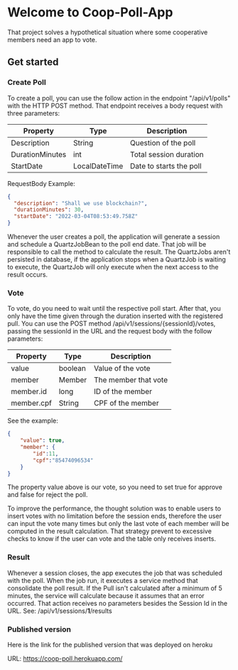 # Welcome to Coop-Poll-App
That project solves a hypothetical situation where some cooperative members need an app to vote.

## Get started

### Create Poll
To create a poll, you can use the follow action in the endpoint "/api/v1/polls" with the HTTP POST method. That endpoint receives a body request with three parameters:

|Property|Type|Description|
|---|---|---|
|Description| String | Question of the poll|
|DurationMinutes| int | Total session duration|
|StartDate|LocalDateTime| Date to starts the poll|

RequestBody Example:
```JSON
{
  "description": "Shall we use blockchain?",
  "durationMinutes": 30,
  "startDate": "2022-03-04T08:53:49.758Z"
}
```

Whenever the user creates a poll, the application will generate a session and schedule a QuartzJobBean to the poll end date. That job will be responsible to call the method to calculate the result. 
The QuartzJobs aren't persisted in database, if the application stops when  a QuartzJob is waiting to execute, the QuartzJob will only execute when the next access to the result occurs.

### Vote
To vote, do you need to wait until the respective poll start. After that, you only have the time given through the duration inserted with the registered pull.  You can use the POST method /api/v1/sessions/{sessionId}/votes, passing the sessionId in the URL and the request body with the follow parameters:

|Property|Type|Description|
|---|---|---|
|value| boolean| Value of the vote|
|member| Member | The member that vote|
|member.id| long | ID of the member|
|member.cpf|String| CPF of the member|

See the example:
```JSON 
{
    "value": true, 
    "member": {
        "id":11,
        "cpf":"85474096534"
    }
}
```
The property value above is our vote, so you need to set true for approve and false for reject the poll.

To improve the performance, the thought solution was to enable users to insert votes with no limitation before the session ends, therefore the user can input the vote many times but only the last vote of each member will be computed in the result calculation. That strategy prevent to excessive checks to know if the user can vote and the table only receives inserts.

### Result
Whenever a session closes, the app executes the job that was scheduled with the poll. When the job run, it executes a service method that consolidate the poll result. If the Pull isn't calculated after a minimum of 5 minutes, the service will calculate because it assumes that an error occurred. That action receives no parameters besides the Session Id in the URL. See: /api/v1/sessions/**1**/results

### Published version 
Here is the link for the published version that was deployed on heroku

URL: https://coop-poll.herokuapp.com/